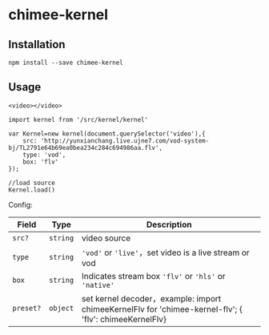 # chimee-kernel

## Installation
```
npm install --save chimee-kernel
```
## Usage
```
<video></video>

import kernel from '/src/kernel/kernel'

var Kernel=new kernel(document.querySelector('video'),{
    src: 'http://yunxianchang.live.ujne7.com/vod-system-bj/TL2791e64b69ea0bea234c284c694986aa.flv',
    type: 'vod',
    box: 'flv'
});

//load source
Kernel.load()

```

Config:

Field | Type | Description
---|---|---
`src?` | `string` | video source
`type` | `string` | `'vod'` or `'live'`，set video is a live stream or vod
`box` | `string` | Indicates stream box `'flv'` or `'hls'` or `'native'`
`preset?`| `object`| set kernel decoder，example: import chimeeKernelFlv for 'chimee-kernel-flv'; { 'flv': chimeeKernelFlv}

